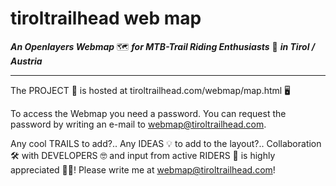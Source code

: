 tiroltrailhead web map
======================

***An Openlayers Webmap*** 🗺️ ***for MTB-Trail Riding Enthusiasts*** 🚵 ***in Tirol / Austria***
_______________________________________________________________________

The PROJECT 👷️ is hosted at tiroltrailhead.com/webmap/map.html 🖥

To access the Webmap you need a password. You can request the password by writing an e-mail to webmap@tiroltrailhead.com.

Any cool TRAILS to add?.. Any IDEAS 💡 to add to the layout?.. Collaboration 🛠️ with DEVELOPERS 🤓 and input from active RIDERS 🚴 is highly appreciated 🤟🏻! Please write me at webmap@tiroltrailhead.com!
